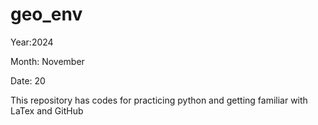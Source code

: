 # geo_env
Year:2024

Month: November

Date: 20

This repository has codes for practicing python and getting familiar with LaTex and GitHub
